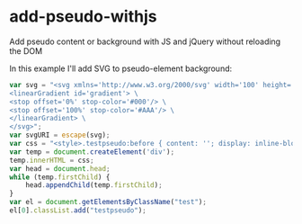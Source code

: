 # add-pseudo-withjs
Add pseudo content or background with JS and jQuery without reloading the DOM

In this example I'll add SVG to pseudo-element background:
```javascript
var svg = "<svg xmlns='http://www.w3.org/2000/svg' width='100' height='100'> \
<linearGradient id='gradient'> \
<stop offset='0%' stop-color='#000'/> \
<stop offset='100%' stop-color='#AAA'/> \
</linearGradient> \
</svg>";
var svgURI = escape(svg);
var css = "<style>.testpseudo:before { content: ''; display: inline-block; height: 1em; width: 20px; background-image : url(\'data:image/svg+xml," +svgURI+ "\') }</style>";
var temp = document.createElement('div');
temp.innerHTML = css;
var head = document.head;
while (temp.firstChild) {
	head.appendChild(temp.firstChild);
}
var el = document.getElementsByClassName("test");
el[0].classList.add("testpseudo");
```